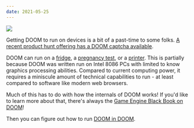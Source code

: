 ```yaml
---
date: 2021-05-25
---
```

![][giphy]

Getting DOOM to run on devices is a bit of a past-time to some folks.
[A recent product hunt offering has a DOOM captcha available][1].

DOOM can run on a [fridge][2], a [pregnancy test][3], or a [printer][4].
This is partially because DOOM was written run on Intel 8086 PCs with limited
to know graphics processing abilities.  Compared to current computing
power, it requires a miniscule amount of technical capabilities to
run - at least compared to software like modern web browsers.

Much of this has to do with how the internals of DOOM works!
If you'd like to learn more about that, there's always the 
[Game Engine Black Book on DOOM][5]!

Then you can figure out how to run [DOOM in DOOM][6].


[giphy]: https://media.giphy.com/media/1xNApQKoX1uW2vhVE9/giphy.gif

[1]: https://vivirenremoto.github.io/doomcaptcha/
[2]: https://www.reviewgeek.com/56867/doom-can-run-on-a-smart-fridge-thanks-to-microsofts-game-pass-streaming/
[3]: https://twitter.com/Foone/status/1302820468819288066
[4]: https://youtu.be/NPWi5yJK3zo
[5]: https://fabiensanglard.net/gebbdoom/
[6]: https://youtu.be/wbnfYBFKD1g

